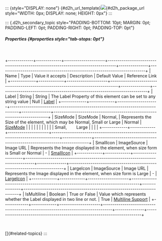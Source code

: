 ::: {style="DISPLAY: none"}
[](ms-xhelp:///?Id=d2h_url_template){#d2h_url_template}![](!package_url!){#d2h_package_url style="WIDTH: 0px; DISPLAY: none; HEIGHT: 0px"}
:::

::: {.d2h_secondary_topic style="PADDING-BOTTOM: 10pt; MARGIN: 0pt; PADDING-LEFT: 0pt; PADDING-RIGHT: 0pt; PADDING-TOP: 0pt"}
##### Properties {#properties style="tab-stops: 0pt"}

 

+-------------+-------------+---------------------+----------------------------------------------------------------------------------+---------------+---------------------------------------------------------------------------+
| Name        | Type        | Value it accepts    | Description                                                                      | Default Value | Reference Link                                                            |
+-------------+-------------+---------------------+----------------------------------------------------------------------------------+---------------+---------------------------------------------------------------------------+
| Label       | String      | String              | The Label Property of this element can be set to any string value                | Null          | [Label](ms-xhelp:///?Id=2bfa12de-acd6-4f09-b2fd-181bd8eed66a)             |
+-------------+-------------+---------------------+----------------------------------------------------------------------------------+---------------+---------------------------------------------------------------------------+
| SizeMode    | SizeMode    | Normal,             | Represents the Size of the element, which may be Normal, Small or Large          | Normal        | [SizeMode](ms-xhelp:///?Id=e5a26ec4-1d33-4adb-a141-3faae855f892)          |
|             |             |                     |                                                                                  |               |                                                                           |
|             |             | Small,        Large |                                                                                  |               |                                                                           |
+-------------+-------------+---------------------+----------------------------------------------------------------------------------+---------------+---------------------------------------------------------------------------+
| SmallIcon   | ImageSource | Image URL           | Represents the Image displayed in the element, when size form is Small or Normal | \-            | [SmallIcon](ms-xhelp:///?Id=7c10b224-a4ea-4fc9-9001-14a1ae81e83b)         |
+-------------+-------------+---------------------+----------------------------------------------------------------------------------+---------------+---------------------------------------------------------------------------+
| LargeIcon   | ImageSource | Image URL           | Represents the Image displayed in the element, when size form is Large           | \-            | [LargeIcon](ms-xhelp:///?Id=7c10b224-a4ea-4fc9-9001-14a1ae81e83b)         |
+-------------+-------------+---------------------+----------------------------------------------------------------------------------+---------------+---------------------------------------------------------------------------+
| IsMultiline | Boolean     | True or False       | Value which represents whether the Label displayed in two line or not.           | True          | [Multiline Support](ms-xhelp:///?Id=74dcb068-628c-4fc3-99f9-3079bf14015b) |
+-------------+-------------+---------------------+----------------------------------------------------------------------------------+---------------+---------------------------------------------------------------------------+

 

[]{#related-topics}
:::

